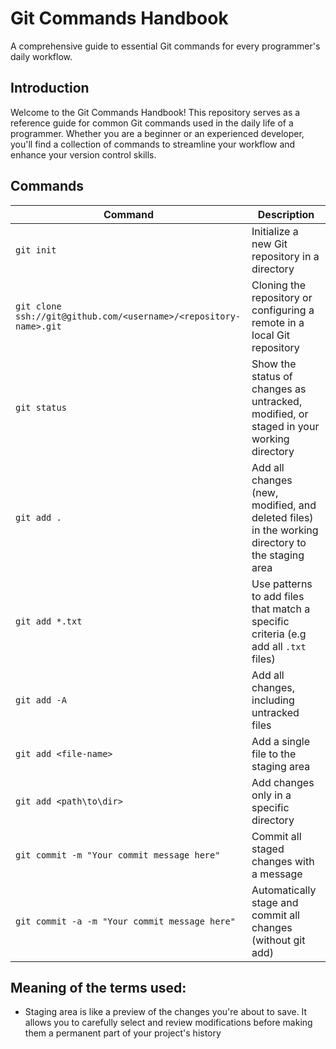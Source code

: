 # Git Commands Handbook

A comprehensive guide to essential Git commands for every programmer's daily workflow.

## Introduction

Welcome to the Git Commands Handbook! This repository serves as a reference guide for common Git commands used in the daily life of a programmer. Whether you are a beginner or an experienced developer, you'll find a collection of commands to streamline your workflow and enhance your version control skills.

## Commands

| Command | Description |
| ------- | ----------- |
| `git init` | Initialize a new Git repository in a directory |
| `git clone ssh://git@github.com/<username>/<repository-name>.git` | Cloning the repository or configuring a remote in a local Git repository |
| `git status` | Show the status of changes as untracked, modified, or staged in your working directory |
| `git add . ` | Add all changes (new, modified, and deleted files) in the working directory to the staging area |
| `git add *.txt ` | Use patterns to add files that match a specific criteria (e.g add all `.txt` files)|
| `git add -A ` | Add all changes, including untracked files |
| `git add <file-name>` | Add a single file to the staging area |
| `git add <path\to\dir>` | Add changes only in a specific directory |
| `git commit -m "Your commit message here"` | Commit all staged changes with a message |
| `git commit -a -m "Your commit message here"` | Automatically stage and commit all changes (without git add) |



## Meaning of the terms used:

- Staging area is like a preview of the changes you're about to save. It allows you to carefully select and review modifications before making them a permanent part of your project's history
